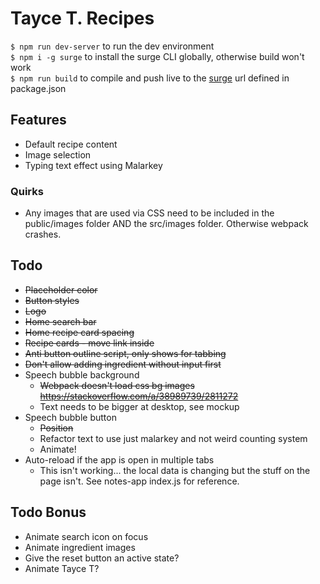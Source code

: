 # Tayce T. Recipes

`$ npm run dev-server` to run the dev environment  
`$ npm i -g surge` to install the surge CLI globally, otherwise build won't work  
`$ npm run build` to compile and push live to the [surge](https://surge.sh/) url defined in package.json

## Features

* Default recipe content
* Image selection
* Typing text effect using Malarkey

### Quirks
* Any images that are used via CSS need to be included in the public/images folder AND the src/images folder. Otherwise webpack crashes.

## Todo

* ~~Placeholder color~~
* ~~Button styles~~
* ~~Logo~~
* ~~Home search bar~~
* ~~Home recipe card spacing~~
* ~~Recipe cards - move link inside~~
* ~~Anti button outline script, only shows for tabbing~~
* ~~Don't allow adding ingredient without input first~~
* Speech bubble background
    * ~~Webpack doesn't load css bg images https://stackoverflow.com/a/38989739/2811272~~
    * Text needs to be bigger at desktop, see mockup
* Speech bubble button
    * ~~Position~~
    * Refactor text to use just malarkey and not weird counting system
    * Animate!
* Auto-reload if the app is open in multiple tabs
    * This isn't working... the local data is changing but the stuff on the page isn't. See notes-app index.js for reference.

## Todo Bonus
* Animate search icon on focus
* Animate ingredient images
* Give the reset button an active state?
* Animate Tayce T?